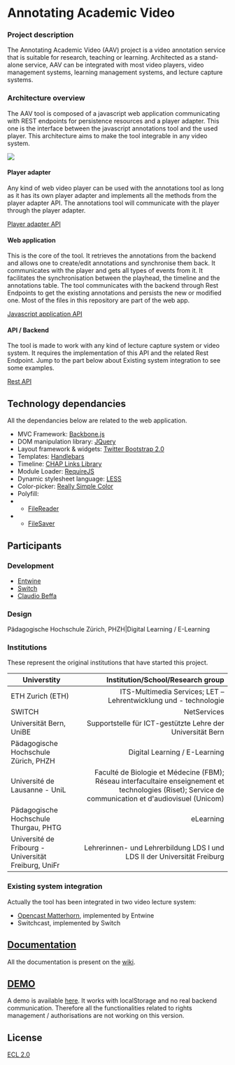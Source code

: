 # Annotating Academic Video

### Project description
The Annotating Academic Video (AAV) project is a video annotation service that is suitable for research, teaching or learning.  Architected as a stand-alone service, AAV can be integrated with most video players, video management systems, learning management systems, and lecture capture systems.

### Architecture overview
The AAV tool is composed of a javascript web application communicating with REST endpoints for persistence resources and a player adapter. This one is the interface between the javascript annotations tool and the used player.
This architecture aims to make the tool integrable in any video system.

<img src="http://entwinemedia.github.com/annotations/AnnotationTool.png" />

#### Player adapter
Any kind of web video player can be used with the annotations tool as long as it has its own player adapter and implements all the methods from the player adapter API. The annotations tool will communicate with the player through the player adapter.

[Player adapter API](https://github.com/entwinemedia/annotations/wiki/Player-adapter-API)

#### Web application
This is the core of the tool. It retrieves the annotations from the backend and allows one to create/edit annotations and synchronise them back. It communicates with the player and gets all types of events from it. It facilitates the synchronisation between the playhead, the timeline and the annotations table. The tool communicates with the backend through Rest Endpoints to get the existing annotations and persists the new or modified one.
Most of the files in this repository are part of the web app.

[Javascript application API](http://entwinemedia.github.com/annotations/docs/index.html)

#### API / Backend
The tool is made to work with any kind of lecture capture system or video system. It requires the implementation of this API and the related Rest Endpoint.
Jump to the part below about Existing system integration to see some examples.

[Rest API](https://github.com/entwinemedia/annotations/wiki/Rest-API)

## Technology dependancies
All the dependancies below are related to the web application.

* MVC Framework: [Backbone.js](backbonejs.com)
* DOM manipulation library: [JQuery](jquery.com)
* Layout framework & widgets: [Twitter Bootstrap 2.0](http://twitter.github.com/bootstrap/)
* Templates: [Handlebars](http://handlebarsjs.com/)
* Timeline: [CHAP Links Library](http://almende.github.com/chap-links-library/)
* Module Loader: [RequireJS](http://requirejs.org/)
* Dynamic stylesheet language: [LESS](http://lesscss.org/)
* Color-picker: [Really Simple Color](http://www.laktek.com/2008/10/27/really-simple-color-picker-in-jquery/)
* Polyfill:
* * [FileReader](https://github.com/Jahdrien/FileReader)
* * [FileSaver](https://github.com/eligrey/FileSaver.js)

## Participants
### Development
* [Entwine](www.entwinemedia.com)
* [Switch](switch.ch)
* [Claudio Beffa](beffa.ch)
### Design
Pädagogische Hochschule Zürich, PHZH|Digital Learning / E-Learning
### Institutions
These represent the original institutions that have started this project.

| Universtity | Institution/School/Research group |
| ------ | -----: |
| ETH Zurich (ETH) | ITS-Multimedia Services; LET – Lehrentwicklung und - technologie|
| SWITCH |NetServices|
|Universität Bern, UniBE|Supportstelle für ICT-gestützte Lehre der Universität Bern|
|Pädagogische Hochschule Zürich, PHZH|Digital Learning / E-Learning|
|Université de Lausanne - UniL|Faculté de Biologie et Médecine (FBM); Réseau interfacultaire enseignement et technologies (Riset); Service de communication et d'audiovisuel (Unicom)|
|Pädagogische Hochschule Thurgau, PHTG|eLearning|
|Université de Fribourg - Universität Freiburg, UniFr|Lehrerinnen- und Lehrerbildung LDS I und LDS II der Universität Freiburg|


### Existing system integration
Actually the tool has been integrated in two video lecture system:

* [Opencast Matterhorn](http://opencast.org/matterhorn/), implemented by Entwine
* Switchcast, implemented by Switch

## [Documentation](https://github.com/entwinemedia/annotations/wiki)
All the documentation is present on the [wiki](https://github.com/entwinemedia/annotations/wiki).

## [DEMO](http://entwinemedia.github.com/annotations/)
A demo is available [here](http://entwinemedia.github.com/annotations/). It works with localStorage and no real backend communication. Therefore all the functionalities related to rights management / authorisations are not working on this version.

## License
[ECL 2.0](http://www.osedu.org/licenses/ECL-2.0)